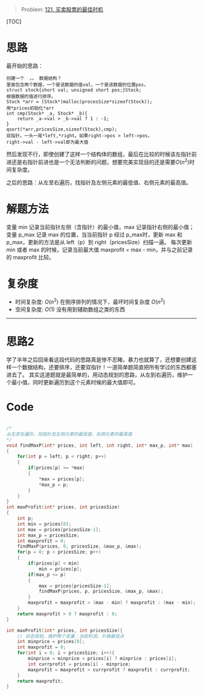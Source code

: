 > Problem: [121. 买卖股票的最佳时机](https://leetcode.cn/problems/best-time-to-buy-and-sell-stock/description/)

[TOC]

# 思路
最开始的思路：
```
创建一个  。。 数据结构？
里面包含两个数据，一个是该数据的值val，一个是该数据的位置pos。
struct stock{short val; unsigned short pos;}Stock;
根据数据的值进行排序。
Stock *arr = (Stock*)malloc(procesSize*sizeof(Stock));
用*prices初始化*arr
int cmp(Stock* _a, Stock* _b){
    return _a->val > _b->val ? 1 : -1;
}
qsort(*arr,pricesSize,sizeof(Stock),cmp);
双指针。一头一尾*left,*right。如果right->pos > left->pos，
right->val - left->val即为最大值
```
然后发现不行，即使创建了这样一个结构体的数组，最后在比较的时候该左指针前进还是右指针前进也是一个无法判断的问题，想要完美实现目的还是需要$O(n^2)$时间复杂度。

之后的思路：从左至右遍历，找指针及左侧元素的最低值、右侧元素的最高值。

# 解题方法
变量 min 记录当前指针左侧（含指针）的最小值，max 记录指针右侧的最小值；
变量 p_max 记录 max 的位置，当当前指针 p 经过 p_max时，更新 max 和 p_max，更新的方法是从 left（p）到 right（pricesSize）扫描一遍。
每次更新 min 或者 max 的时候，记录当前最大值 maxprofit = max - min，并与之前记录的 maxprofit 比较。
# 复杂度
- 时间复杂度: 
 $O(n^2)$
在倒序排列的情况下，最坏时间复杂度 $O(n^2)$
- 空间复杂度: 
 $O(1)$
没有用到辅助数组之类的东西

---
# 思路2

学了半年之后回来看这段代码的思路真是惨不忍睹，暴力也就算了，还想要创建这样一个数据结构，还要排序，还要双指针！一道简单题简直把所有学过的东西都塞进去了。
其实这道题就是最简单的，用动态规划的思路，从左到右遍历，维护一个最小值，同时更新遍历到这个元素时候的最大值即可。

# Code
```C []

/*
从左至右遍历，找指针及左侧元素的最低值、右侧元素的最高值
*/
void findMaxP(int* prices, int left, int right, int* max_p, int* max)
{
    for(int p = left; p < right; p++)
    {
        if(prices[p] >= *max)
        {
            *max = prices[p];
            *max_p = p;
        }
    }
}
int maxProfit(int* prices, int pricesSize)
{
    int p;
    int min = prices[0];
    int max = prices[pricesSize-1];
    int max_p = pricesSize;
    int maxprofit = 0;
    findMaxP(prices, 0, pricesSize, &max_p, &max);
    for(p = 0; p < pricesSize; p++)
    {
        if(prices[p] < min)
            min = prices[p];
        if(max_p <= p)
        {
            max = prices[pricesSize-1];
            findMaxP(prices, p, pricesSize, &max_p, &max);
        }
        maxprofit = maxprofit > (max - min) ? maxprofit : (max - min);
    }
    return maxprofit > 0 ? maxprofit : 0;
}
```

```c []
int maxProfit(int* prices, int pricesSize){
    // 动态规划，维护两个变量：当前利润，价格最低点
    int minprice = prices[0];
    int maxprofit = 0;
    for(int i = 0; i < pricesSize; i++){
        minprice = minprice < prices[i] ? minprice : prices[i];
        int currprofit = prices[i] - minprice;
        maxprofit = maxprofit > currprofit ? maxprofit : currprofit;
    }
    return maxprofit;
}
```
